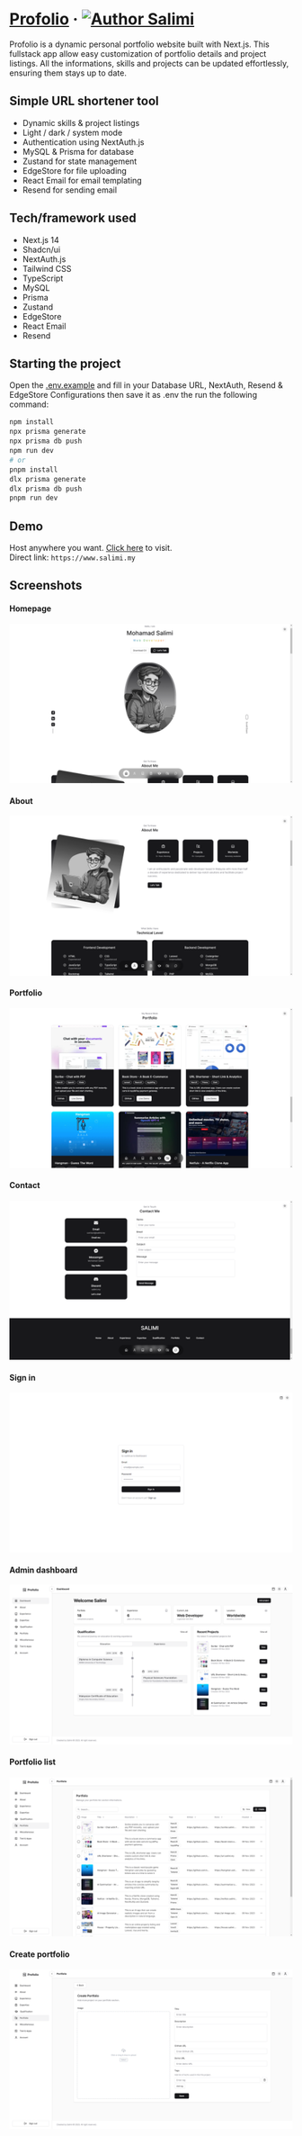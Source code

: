 # [Profolio](https://www.salimi.my) &middot; [![Author Salimi](https://img.shields.io/badge/Author-Salimi-%3C%3E)](https://www.linkedin.com/in/mohamad-salimi/)

Profolio is a dynamic personal portfolio website built with Next.js. This fullstack app allow easy customization of portfolio details and project listings. All the informations, skills and projects can be updated effortlessly, ensuring them stays up to date.

## Simple URL shortener tool

- Dynamic skills & project listings
- Light / dark / system mode
- Authentication using NextAuth.js
- MySQL & Prisma for database
- Zustand for state management
- EdgeStore for file uploading
- React Email for email templating
- Resend for sending email

## Tech/framework used

- Next.js 14
- Shadcn/ui
- NextAuth.js
- Tailwind CSS
- TypeScript
- MySQL
- Prisma
- Zustand
- EdgeStore
- React Email
- Resend

## Starting the project

Open the [.env.example](/.env.example) and fill in your Database URL, NextAuth, Resend & EdgeStore Configurations then save it as .env the run the following command:

```bash
npm install
npx prisma generate
npx prisma db push
npm run dev
# or
pnpm install
dlx prisma generate
dlx prisma db push
pnpm run dev
```

## Demo

Host anywhere you want. [Click here](https://www.salimi.my) to visit.
<br>
Direct link: `https://www.salimi.my`

## Screenshots

#### Homepage

![Homepage](/screenshots/screenshot-1.png)

#### About

![About](/screenshots/screenshot-2.png)

#### Portfolio

![Portfolio](/screenshots/screenshot-3.png)

#### Contact

![Contact](/screenshots/screenshot-4.png)

#### Sign in

![Sign in](/screenshots/screenshot-5.png)

#### Admin dashboard

![Admin dashboard](/screenshots/screenshot-6.png)

#### Portfolio list

![Portfolio list](/screenshots/screenshot-7.png)

#### Create portfolio

![Create portfolio](/screenshots/screenshot-8.png)

